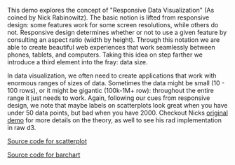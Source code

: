 This demo explores the concept of "Responsive Data Visualization" (As coined by Nick Rabinowitz). The basic notion is lifted from responsive design: some features work for some screen resolutions, while others do not. Responsive design determines whether or not to use a given feature by consulting an aspect ratio (width by height). Through this notation we are able to create beautiful web experiences that work seamlessly between phones, tablets, and computers. Taking this idea on step farther we introduce a third element into the fray: data size.

In data visualization, we often need to create applications that work with enormous ranges of sizes of data. Sometimes the data might be small (10 - 100 rows), or it might be gigantic (100k-1M+ row): throughout the entire range it just needs to work. Again, following our cues from responsive design, we note that maybe labels on scatterplots look great when you have under 50 data points, but bad when you have 2000. Checkout Nicks [original demo](http://nrabinowitz.github.io/rdv/) for more details on the theory, as well to see his rad implementation in raw d3.

[Source code for scatterplot](https://github.com/uber/react-vis/blob/master/examples/responsive-vis/responsive-scatterplot.js)

[Source code for barchart](https://github.com/uber/react-vis/blob/master/examples/responsive-vis/responsive-bar-chart.js)
